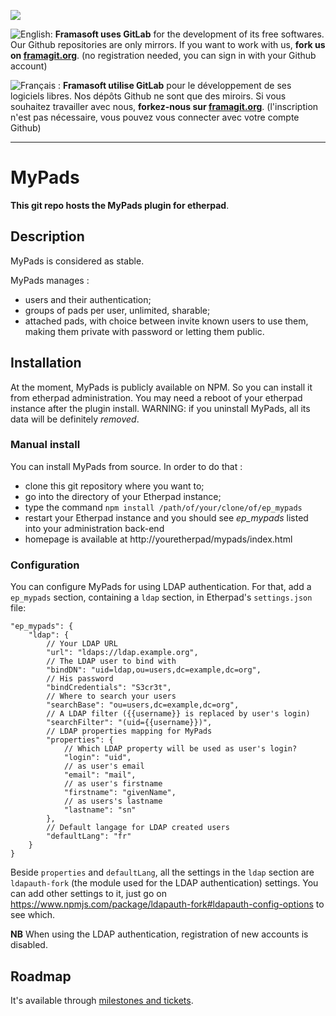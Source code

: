 [![](https://framagit.org/assets/favicon-075eba76312e8421991a0c1f89a89ee81678bcde72319dd3e8047e2a47cd3a42.ico)](https://framagit.org)

![English:](https://upload.wikimedia.org/wikipedia/commons/thumb/a/ae/Flag_of_the_United_Kingdom.svg/20px-Flag_of_the_United_Kingdom.svg.png) **Framasoft uses GitLab** for the development of its free softwares. Our Github repositories are only mirrors.
If you want to work with us, **fork us on [framagit.org](https://framagit.org)**. (no registration needed, you can sign in with your Github account)

![Français :](https://upload.wikimedia.org/wikipedia/commons/thumb/c/c3/Flag_of_France.svg/20px-Flag_of_France.svg.png) **Framasoft utilise GitLab** pour le développement de ses logiciels libres. Nos dépôts Github ne sont que des miroirs.
Si vous souhaitez travailler avec nous, **forkez-nous sur [framagit.org](https://framagit.org)**. (l'inscription n'est pas nécessaire, vous pouvez vous connecter avec votre compte Github)
* * *

MyPads
============
**This git repo hosts the MyPads plugin for etherpad**.

## Description

MyPads is considered as stable.

MyPads manages :

* users and their authentication;
* groups of pads per user, unlimited, sharable;
* attached pads, with choice between invite known users to use them, making them private with password or letting them public.

## Installation

At the moment, MyPads is publicly available on NPM. So you can install it from etherpad administration. You may need a reboot of your etherpad instance after the plugin install.
WARNING: if you uninstall MyPads, all its data will be definitely *removed*.

### Manual install

You can install MyPads from source. In order to do that :

* clone this git repository where you want to;
* go into the directory of your Etherpad instance;
* type the command `npm install /path/of/your/clone/of/ep_mypads`
* restart your Etherpad instance and you should see *ep_mypads* listed into your administration back-end
* homepage is available at http://youretherpad/mypads/index.html

### Configuration

You can configure MyPads for using LDAP authentication.
For that, add a `ep_mypads` section, containing a `ldap` section, in Etherpad's `settings.json` file:

```
"ep_mypads": {
    "ldap": {
        // Your LDAP URL
        "url": "ldaps://ldap.example.org",
        // The LDAP user to bind with
        "bindDN": "uid=ldap,ou=users,dc=example,dc=org",
        // His password
        "bindCredentials": "S3cr3t",
        // Where to search your users
        "searchBase": "ou=users,dc=example,dc=org",
        // A LDAP filter ({{username}} is replaced by user's login)
        "searchFilter": "(uid={{username}})",
        // LDAP properties mapping for MyPads
        "properties": {
            // Which LDAP property will be used as user's login?
            "login": "uid",
            // as user's email
            "email": "mail",
            // as user's firstname
            "firstname": "givenName",
            // as users's lastname
            "lastname": "sn"
        },
        // Default langage for LDAP created users
        "defaultLang": "fr"
    }
}
```

Beside `properties` and `defaultLang`, all the settings in the `ldap` section are `ldapauth-fork` (the module used for the LDAP authentication) settings.
You can add other settings to it, just go on <https://www.npmjs.com/package/ldapauth-fork#ldapauth-config-options> to see which.

**NB** When using the LDAP authentication, registration of new accounts is disabled.

## Roadmap

It's available through [milestones and tickets](https://git.framasoft.org/framasoft/ep_mypads/issues).
